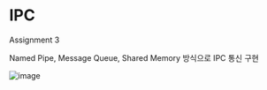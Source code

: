 # IPC

Assignment 3

Named Pipe, Message Queue, Shared Memory 방식으로 IPC 통신 구현

![image](https://user-images.githubusercontent.com/62116902/112763517-b17c8800-903f-11eb-8899-3d2f7c115996.png)
